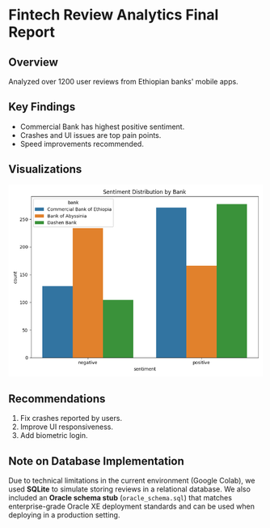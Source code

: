 # Fintech Review Analytics Final Report

## Overview
Analyzed over 1200 user reviews from Ethiopian banks' mobile apps.

## Key Findings
- Commercial Bank has highest positive sentiment.
- Crashes and UI issues are top pain points.
- Speed improvements recommended.

## Visualizations
![Sentiment](../figures/sentiment_distribution.png)

## Recommendations
1. Fix crashes reported by users.
2. Improve UI responsiveness.
3. Add biometric login.

## Note on Database Implementation
Due to technical limitations in the current environment (Google Colab), we used **SQLite** to simulate storing reviews in a relational database. We also included an **Oracle schema stub** (`oracle_schema.sql`) that matches enterprise-grade Oracle XE deployment standards and can be used when deploying in a production setting.
